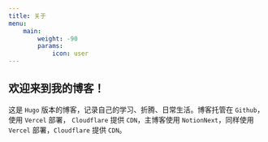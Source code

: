 ```yaml
---
title: 关于
menu:
    main: 
        weight: -90
        params:
            icon: user
---
```

## 欢迎来到我的博客！
这是 `Hugo` 版本的博客，记录自己的学习、折腾、日常生活。博客托管在 `Github`，使用 `Vercel` 部署， `Cloudflare` 提供 `CDN`，主博客使用 `NotionNext`，同样使用 `Vercel` 部署，`Cloudflare` 提供 `CDN`。
